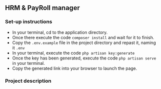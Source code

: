## HRM & PayRoll manager



### Set-up instructions

- In your terminal, cd to the application directory.
- Once there execute the code `composer install` and wait for it to finish.
- Copy the `.env.example` file in the project directory 
and repast it, naming it `.env`
- In your terminal, execute the code `php artisan key:generate`
- Once the key has been generated, execute the code 
`php artisan serve` in your terminal.
- Copy the generated link into your browser to launch the page.

### Project description

